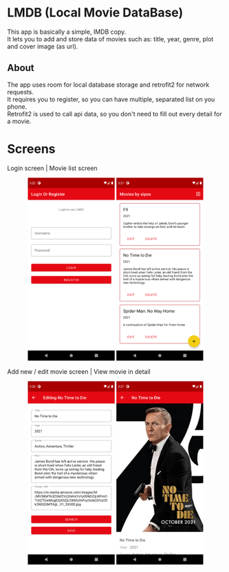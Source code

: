 # LMDB (Local Movie DataBase)

This app is basically a simple, IMDB copy.  
It lets you to add and store data of movies such as: title, year, genre, plot and cover image (as url).

## About

The app uses room for local database storage and retrofit2 for network requests.  
It requires you to register, so you can have multiple, separated list on you phone.  
Retrofit2 is used to call api data, so you don't need to fill out every detail for a movie.

# Screens

Login screen | Movie list screen

<p align="middle">
    <img src="images/login_screen.png" width=40% height=40% alt="Login screen">
    <img src="images/list_screen.png" width=40% height=40% alt="Movie list screen">
</p>

Add new / edit movie screen | View movie in detail
<p align="middle">
    <img src="images/edit_and_new_screen.png" width=40% height=40% alt="Add new / edit movie screen">
    <img src="images/details_screen.png" width=40% height=40% alt="View movie in detail">
</p>